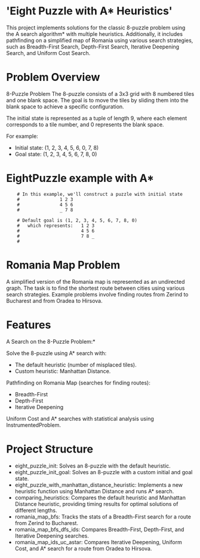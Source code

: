 # 'Eight Puzzle with A* Heuristics'

This project implements solutions for the classic 8-puzzle problem using the A search algorithm* with multiple heuristics. Additionally, it includes pathfinding on a simplified map of Romania using various search strategies, such as Breadth-First Search, Depth-First Search, Iterative Deepening Search, and Uniform Cost Search.

# Problem Overview
8-Puzzle Problem
The 8-puzzle consists of a 3x3 grid with 8 numbered tiles and one blank space. The goal is to move the tiles by sliding them into the blank space to achieve a specific configuration.

The initial state is represented as a tuple of length 9, where each element corresponds to a tile number, and 0 represents the blank space.

For example:

- Initial state: (1, 2, 3, 4, 5, 6, 0, 7, 8)
- Goal state: (1, 2, 3, 4, 5, 6, 7, 8, 0)

 # EightPuzzle example with A*
        # In this example, we'll construct a puzzle with initial state
        #               1 2 3
        #               4 5 6
        #               _ 7 8
        
        # Default goal is (1, 2, 3, 4, 5, 6, 7, 8, 0)
        #   which represents:   1 2 3
        #                       4 5 6
        #                       7 8 _
        #
    
# Romania Map Problem
A simplified version of the Romania map is represented as an undirected graph. The task is to find the shortest route between cities using various search strategies. Example problems involve finding routes from Zerind to Bucharest and from Oradea to Hirsova.

# Features
A Search on the 8-Puzzle Problem:*

Solve the 8-puzzle using A* search with:
- The default heuristic (number of misplaced tiles).
- Custom heuristic: Manhattan Distance.

Pathfinding on Romania Map (searches for finding routes):
- Breadth-First
- Depth-First
- Iterative Deepening

Uniform Cost and A* searches with statistical analysis using InstrumentedProblem.

# Project Structure
- eight_puzzle_init: Solves an 8-puzzle with the default heuristic.
- eight_puzzle_init_goal: Solves an 8-puzzle with a custom initial and goal state.
- eight_puzzle_with_manhattan_distance_heuristic: Implements a new heuristic function using Manhattan Distance and runs A* search.
- comparing_heuristics: Compares the default heuristic and Manhattan Distance heuristic, providing timing results for optimal solutions of different lengths.
- romania_map_bfs: Tracks the stats of a Breadth-First search for a route from Zerind to Bucharest.
- romania_map_bfs_dfs_ids: Compares Breadth-First, Depth-First, and Iterative Deepening searches.
- romania_map_ids_uc_astar: Compares Iterative Deepening, Uniform Cost, and A* search for a route from Oradea to Hirsova.

